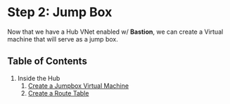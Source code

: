 # Step 2: Jump Box

Now that we have a Hub VNet enabled w/ **Bastion**, we can create a Virtual machine that will serve as a jump box.

## Table of Contents

1. Inside the Hub
    1. [Create a Jumpbox Virtual Machine](./hub/vm.md)
    1. [Create a Route Table](./hub/route.md)
